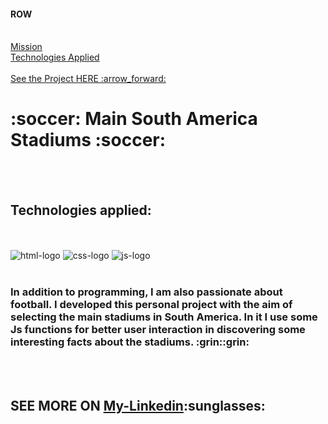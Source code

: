 <h4>ROW</h4>
<br>
<a href="#mission"> Mission </a>  
<br>
<a href="#technologies">  Technologies Applied </a> 
<br>
<br>
<a href="https://sastadiums.netlify.app/"> See the Project HERE  :arrow_forward: <a/>
<br>
<h1> :soccer: Main South America Stadiums :soccer: </h1>
<br>
<br>
<h2 id="technologies"> Technologies applied:</h2>
<br>
<br>
<img src="https://img.shields.io/badge/HTML5-E34F26?style=for-the-badge&logo=html5&logoColor=white" alt="html-logo">
<img src="https://img.shields.io/badge/CSS-239120?&style=for-the-badge&logo=css3&logoColor=white" alt="css-logo">
<img src="https://img.shields.io/badge/JavaScript-F7DF1E?style=for-the-badge&logo=javascript&logoColor=black" alt="js-logo">
<br>
<br>
<h3 id="mission"> In addition to programming, I am also passionate about football. 
I developed this personal project with the aim of selecting the main stadiums in South America.
In it I use some Js functions for better user interaction in discovering some interesting facts about the stadiums. :grin::grin:</h3>
<br>
<br>
<h2> SEE MORE ON <a href="https://www.linkedin.com/in/ricardo-martins-r2730/">My-Linkedin</a>:sunglasses:</h2>
<br>
